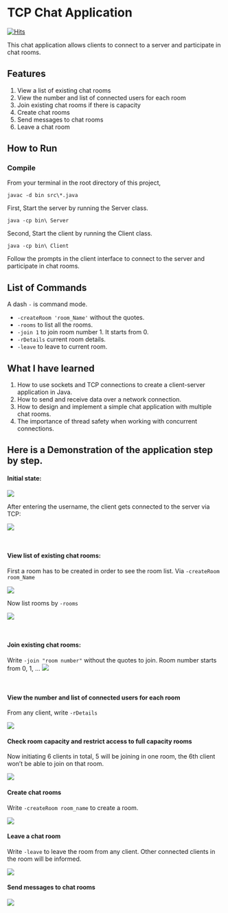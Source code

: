 # TCP Chat Application

[![Hits](https://hits.sh/github.com/vmsaif/tcpChatJava.svg?label=Visits&color=100b75)](https://hits.sh/github.com/vmsaif/tcpChatJava/)

This chat application allows clients to connect to a server and participate in chat rooms.

## Features
1. View a list of existing chat rooms
2. View the number and list of connected users for each room
3. Join existing chat rooms if there is capacity
4. Create chat rooms
5. Send messages to chat rooms
6. Leave a chat room

## How to Run

### Compile

From your terminal in the root directory of this project,

    javac -d bin src\*.java

First, Start the server by running the Server class.
    
    java -cp bin\ Server

Second, Start the client by running the Client class.

    java -cp bin\ Client

Follow the prompts in the client interface to connect to the server and participate in chat rooms.

## List of Commands
A dash `-` is command mode.
- `-createRoom 'room_Name'` without the quotes.
- `-rooms` to list all the rooms.
- `-join 1` to join room number 1. It starts from 0. 
- `-rDetails` current room details.
- `-leave` to leave to current room.

## What I have learned
1. How to use sockets and TCP connections to create a client-server application in Java.
2. How to send and receive data over a network connection.
3. How to design and implement a simple chat application with multiple chat rooms.
4. The importance of thread safety when working with concurrent connections.

## Here is a Demonstration of the application step by step.

#### Initial state:
![](assets/images/Picture1.png)

After entering the username, the client gets connected to the server via TCP:

![](assets/images/Picture2.png)

<br>

#### View list of existing chat rooms:

First a room has to be created in order to see the room list. Via `-createRoom room_Name`

![](assets/images/Picture3.png)

Now list rooms by `-rooms`

![](assets/images/Picture4.png)

<br>

#### Join existing chat rooms:

Write `-join "room number"` without the quotes to join. Room number starts from 0, 1, ...
![](assets/images/Picture5.png)

<br>

#### View the number and list of connected users for each room

From any client, write `-rDetails`

![](assets/images/Picture6.png)
<br>

#### Check room capacity and restrict access to full capacity rooms

Now initiating 6 clients in total, 5 will be joining in one room, the 6th client won’t be able to join on that room.

![](assets/images/Picture7.png)
<br>

#### Create chat rooms
Write `-createRoom room_name` to create a room.

![](assets/images/Picture8.png)
<br>

#### Leave a chat room
Write `-leave` to leave the room from any client. Other connected clients in the room will be informed.

![](assets/images/Picture9.png)
<br>

#### Send messages to chat rooms

![](assets/images/Picture10.png)
<br>
